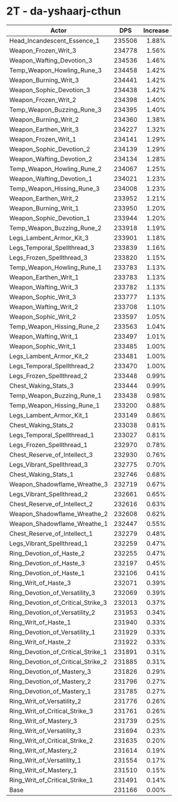 # 2T - da-yshaarj-cthun
| Actor | DPS | Increase |
|---|:---:|:---:|
|Head_Incandescent_Essence_1|235506|1.88%|
|Weapon_Frozen_Writ_3|234778|1.56%|
|Weapon_Wafting_Devotion_3|234536|1.46%|
|Temp_Weapon_Howling_Rune_3|234458|1.42%|
|Weapon_Burning_Writ_3|234441|1.42%|
|Weapon_Sophic_Devotion_3|234438|1.42%|
|Weapon_Frozen_Writ_2|234398|1.40%|
|Temp_Weapon_Buzzing_Rune_3|234395|1.40%|
|Weapon_Burning_Writ_2|234360|1.38%|
|Weapon_Earthen_Writ_3|234227|1.32%|
|Weapon_Frozen_Writ_1|234141|1.29%|
|Weapon_Sophic_Devotion_2|234139|1.29%|
|Weapon_Wafting_Devotion_2|234134|1.28%|
|Temp_Weapon_Howling_Rune_2|234067|1.25%|
|Weapon_Wafting_Devotion_1|234021|1.23%|
|Temp_Weapon_Hissing_Rune_3|234008|1.23%|
|Weapon_Earthen_Writ_2|233952|1.21%|
|Weapon_Burning_Writ_1|233950|1.20%|
|Weapon_Sophic_Devotion_1|233944|1.20%|
|Temp_Weapon_Buzzing_Rune_2|233918|1.19%|
|Legs_Lambent_Armor_Kit_3|233901|1.18%|
|Legs_Temporal_Spellthread_3|233839|1.16%|
|Legs_Frozen_Spellthread_3|233820|1.15%|
|Temp_Weapon_Howling_Rune_1|233783|1.13%|
|Weapon_Earthen_Writ_1|233783|1.13%|
|Weapon_Wafting_Writ_3|233782|1.13%|
|Weapon_Sophic_Writ_3|233777|1.13%|
|Weapon_Wafting_Writ_2|233708|1.10%|
|Weapon_Sophic_Writ_2|233597|1.05%|
|Temp_Weapon_Hissing_Rune_2|233563|1.04%|
|Weapon_Wafting_Writ_1|233497|1.01%|
|Weapon_Sophic_Writ_1|233485|1.00%|
|Legs_Lambent_Armor_Kit_2|233481|1.00%|
|Legs_Temporal_Spellthread_2|233470|1.00%|
|Legs_Frozen_Spellthread_2|233448|0.99%|
|Chest_Waking_Stats_3|233444|0.99%|
|Temp_Weapon_Buzzing_Rune_1|233438|0.98%|
|Temp_Weapon_Hissing_Rune_1|233200|0.88%|
|Legs_Lambent_Armor_Kit_1|233149|0.86%|
|Chest_Waking_Stats_2|233038|0.81%|
|Legs_Temporal_Spellthread_1|233027|0.81%|
|Legs_Frozen_Spellthread_1|232970|0.78%|
|Chest_Reserve_of_Intellect_3|232930|0.76%|
|Legs_Vibrant_Spellthread_3|232775|0.70%|
|Chest_Waking_Stats_1|232746|0.68%|
|Weapon_Shadowflame_Wreathe_3|232719|0.67%|
|Legs_Vibrant_Spellthread_2|232661|0.65%|
|Chest_Reserve_of_Intellect_2|232616|0.63%|
|Weapon_Shadowflame_Wreathe_2|232608|0.62%|
|Weapon_Shadowflame_Wreathe_1|232447|0.55%|
|Chest_Reserve_of_Intellect_1|232279|0.48%|
|Legs_Vibrant_Spellthread_1|232259|0.47%|
|Ring_Devotion_of_Haste_2|232255|0.47%|
|Ring_Devotion_of_Haste_3|232197|0.45%|
|Ring_Devotion_of_Haste_1|232106|0.41%|
|Ring_Writ_of_Haste_3|232071|0.39%|
|Ring_Devotion_of_Versatility_3|232069|0.39%|
|Ring_Devotion_of_Critical_Strike_3|232013|0.37%|
|Ring_Devotion_of_Versatility_2|231953|0.34%|
|Ring_Writ_of_Haste_1|231940|0.33%|
|Ring_Devotion_of_Versatility_1|231929|0.33%|
|Ring_Writ_of_Haste_2|231922|0.33%|
|Ring_Devotion_of_Critical_Strike_1|231891|0.31%|
|Ring_Devotion_of_Critical_Strike_2|231885|0.31%|
|Ring_Devotion_of_Mastery_3|231826|0.29%|
|Ring_Devotion_of_Mastery_2|231796|0.27%|
|Ring_Devotion_of_Mastery_1|231785|0.27%|
|Ring_Writ_of_Versatility_2|231776|0.26%|
|Ring_Writ_of_Critical_Strike_3|231761|0.26%|
|Ring_Writ_of_Mastery_3|231739|0.25%|
|Ring_Writ_of_Versatility_3|231694|0.23%|
|Ring_Writ_of_Critical_Strike_2|231635|0.20%|
|Ring_Writ_of_Mastery_2|231614|0.19%|
|Ring_Writ_of_Versatility_1|231554|0.17%|
|Ring_Writ_of_Mastery_1|231510|0.15%|
|Ring_Writ_of_Critical_Strike_1|231491|0.14%|
|Base|231166|0.00%|
